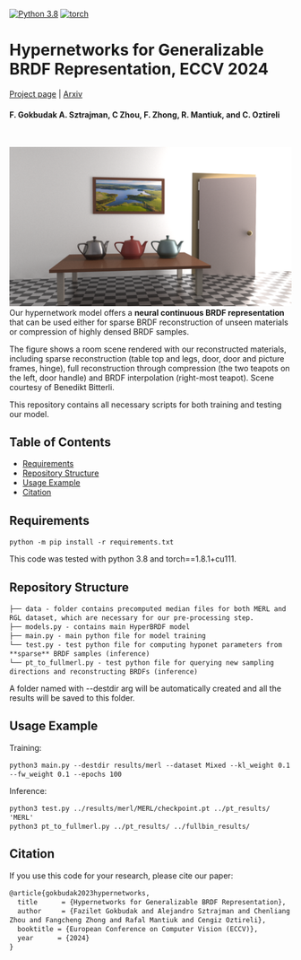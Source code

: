 [![Python 3.8](https://img.shields.io/badge/python-3.812+-blue)](https://www.python.org/downloads/release/python-38/)
[![torch](https://img.shields.io/badge/torch-1.8.1+-green)](https://pytorch.org/)


# Hypernetworks for Generalizable BRDF Representation, ECCV 2024

[Project page](https://faziletgokbudak.github.io/hyper-page/) | [Arxiv](https://arxiv.org/abs/2311.15783)

[comment]: <> (| [Supplementary materials]&#40;https://inbarhub.github.io/DDPM_inversion/resources/inversion_supp.pdf&#41; | [Hugging Face Demo]&#40;https://huggingface.co/spaces/LinoyTsaban/edit_friendly_ddpm_inversion&#41;### Official pytorch implementation of the paper: <br>"Hypernetworks for Generalizable BRDF Estimation")
#### F. Gokbudak A. Sztrajman, C Zhou, F. Zhong, R. Mantiuk, and C. Oztireli
<br>

![](teaser.png)
Our hypernetwork model offers a **neural continuous BRDF representation** that can be used either for sparse BRDF reconstruction of unseen materials or compression of highly densed BRDF samples. 

The figure shows a room scene rendered with our reconstructed materials, including sparse reconstruction (table top and legs, door, door and picture frames, hinge), full reconstruction through compression (the two teapots on the left, door handle) and BRDF interpolation (right-most teapot). Scene courtesy of Benedikt Bitterli.

This repository contains all necessary scripts for both training and testing our model.


## Table of Contents
* [Requirements](#Requirements)
* [Repository Structure](#Repository-Structure)
* [Usage Example](#Usage-Example)
* [Citation](#Citation)

## Requirements 

```
python -m pip install -r requirements.txt
```
This code was tested with python 3.8 and torch==1.8.1+cu111. 

## Repository Structure 
```
├── data - folder contains precomputed median files for both MERL and RGL dataset, which are necessary for our pre-processing step.
├── models.py - contains main HyperBRDF model
├── main.py - main python file for model training
└── test.py - test python file for computing hyponet parameters from **sparse** BRDF samples (inference)
└── pt_to_fullmerl.py - test python file for querying new sampling directions and reconstructing BRDFs (inference)

```

A folder named with --destdir arg will be automatically created and all the results will be saved to this folder.


## Usage Example 
Training:
```
python3 main.py --destdir results/merl --dataset Mixed --kl_weight 0.1 --fw_weight 0.1 --epochs 100
```

Inference:
```
python3 test.py ../results/merl/MERL/checkpoint.pt ../pt_results/ 'MERL'
python3 pt_to_fullmerl.py ../pt_results/ ../fullbin_results/
```

## Citation
If you use this code for your research, please cite our paper:
```
@article{gokbudak2023hypernetworks,
  title      = {Hypernetworks for Generalizable BRDF Representation},
  author     = {Fazilet Gokbudak and Alejandro Sztrajman and Chenliang Zhou and Fangcheng Zhong and Rafal Mantiuk and Cengiz Oztireli},
  booktitle = {European Conference on Computer Vision (ECCV)},
  year      = {2024}
}
```
